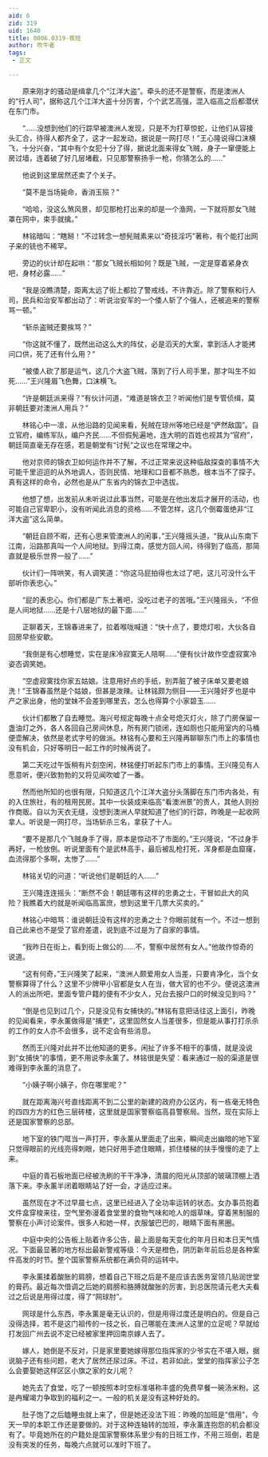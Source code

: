 ```yaml
---
aid: 6
zid: 319
uid: 1640
title: 0006.0319-夜班
author: 吹牛者
tags: 
 - 正文

---
```




　　原来刚才的骚动是缉拿几个“江洋大盗”。牵头的还不是警察，而是澳洲人的“行人司”，据称这几个江洋大盗十分厉害，个个武艺高强，混入临高之后都潜伏在东门市。

　　“……没想到他们的行踪早被澳洲人发现，只是不为打草惊蛇，让他们从容接头汇合，待得人都齐全了，这才一起发动，据说是一网打尽！”王心隆说得口沫横飞，十分兴奋，“其中有个女犯十分了得，据说北面来得女飞贼，身子一窜便能上房过墙，连着破了好几层堵截，只见那警察扬手一枪，你猜怎么的……”

　　他说到这里居然还卖了个关子。

　　“莫不是当场毙命，香消玉殒？”

　　“哈哈，没这么煞风景，却见那枪打出来的却是一个渔网，一下就将那女飞贼罩在网中，束手就擒。”

　　林铭暗叫：“瞎掰！”不过转念一想髡贼素来以“奇技淫巧”著称，有个能打出网子来的铳也不稀罕。

　　旁边的伙计却在起哄：“那女飞贼长相如何？既是飞贼，一定是穿着紧身衣吧，身材必露……”

　　“我是没瞧清楚，距离太远了街上都拉了警戒线，不许靠近。除了警察和行人司，民兵和治安军都出动了：听说治安军的一个倭人斩了个强人，还被追来的警察骂一顿。”

　　“斩杀盗贼还要挨骂？”

　　“你这就不懂了，既然出动这么大的阵仗，必是滔天的大案，拿到活人才能拷问口供，死了还有什么用？”

　　“被倭人砍了那是运气，这几个大盗飞贼，落到了行人司手里，那才叫生不如死……”王兴隆眉飞色舞，口沫横飞。

　　“许是朝廷派来得？”有伙计问道，“难道是锦衣卫？听闻他们是专管侦缉，莫非朝廷要对澳洲人用兵？”

　　林铭心中一凛，从他沿路的见闻来看，髡贼在琼州等地已经是“俨然敌国”。自立官府，编练军队，编户齐民……不但假髡遍地，连大明的百姓也视其为“官府”，朝廷简直毫无存在感，若是朝堂有“讨髡”之议也在常理之中。

　　他对京师的锦衣卫如何运作并不了解，不过正常来说这种临敌探查的事情不大可能千里迢迢的从外地调人，否则民情、地理和口音都不熟悉，根本当不了探子。真有这样的命令，必然也是从广东省内的锦衣卫中选拔。

　　他想了想，出发前从未听说过此事当然，可能是在他出发后才展开的活动，也可能自己官卑职小，没有听闻此消息的资格……不管怎样，这几个倒霉蛋绝非“江洋大盗”这么简单。

　　“朝廷自顾不暇，还有心思来管澳洲人的闲事，”王兴隆摇头道，“我从山东南下江南，沿路那真叫一个人间地狱。到得江南，感觉方回人间，待得到了临高，那简直就是极乐世界一般了……”

　　伙计们一阵哄笑，有人调笑道：“你这马屁拍得也太过了吧，这儿可没什么干部听你表忠心。”

　　“屁的表忠心。你们都是广东土著吧，没吃过老子的苦哦。”王兴隆摇头，“不但是人间地狱……还是十八层地狱的最下面……”

　　正聊着天，王锦春进来了，拉着喉咙喊道：“快十点了，要熄灯啦，大伙各自回房早些安歇。

　　“我倒是有心想睡觉，实在是床冷寂寞无人陪啊……”便有伙计故作空虚寂寞冷姿态调笑她。

　　“空虚寂寞找你家五姑娘。注意用好点的手纸，别弄脏了被子床单又要老娘洗！”王锦春虽然是个姑娘，但甚是泼辣。让林铭颇为侧目——王兴隆好歹也是中产之家出身，他的堂妹不会差到哪里去，怎么也得算个小家碧玉……

　　伙计们都散了自去睡觉。海兴号规定每晚十点全号熄灭灯火，除了门房保留一盏油灯之外，各人各回自己房间休息，所有房门锁闭，连如厕也只能用室内的马桶便壶解决，依然是老式字号的做派。林铭有心要和王兴隆再聊聊东门市上的事情也没有机会，只好等明日一起工作的时候再说了。

　　第二天吃过午饭稍有片刻空闲，林铭便打听起东门市上的事情。王兴隆见有人愿意听，便兴致勃勃的又将见闻吹嘘了一番。

　　然而他所知的也很有限，只知道这几个江洋大盗分头落脚在东门市内各处，有的入住旅社，有的租用民房。其中一伙装成来临高“看澳洲景”的贵人，其他人则扮作商贩。自以为天衣无缝，没想到澳洲人早就知道了他们的行踪，昨晚是一起收网拿人。听说是一网打尽，当场斩杀三名，拿获了十人。

　　“要不是那几个飞贼身手了得，原本是惊动不了市面的。”王兴隆说，“不过身手再好，一枪放倒。听说里面有个是武林高手，最后被乱枪打死，浑身都是血窟窿，血流得那个多啊，太惨了……”

　　林铭关切的问道：“听说他们是朝廷的人……”

　　王兴隆连连摇头：“断然不会！朝廷哪有这样的忠勇之士，干冒如此大的风险？我瞧着大约就是听闻临高富庶，想到这里干几票大买卖的。”

　　林铭心中暗骂：谁说朝廷没有这样的忠勇之士？你眼前就有一个。不过一想到自己此来也不是受了官府差遣，说到底不过是为了自家的事情。

　　“我昨日在街上，看到街上做公的……不，警察中居然有女人。”他故作惊奇的说道。

　　“这有何奇，”王兴隆笑了起来，“澳洲人颇爱用女人当差，只要肯净化，当个女警察算得了什么？这里不少牌甲小官都是女人在当，做大官的也不少。便说这澳洲人的派出所吧，里面专管户籍的便有不少女人，兄台去报户口的时候没见到吗？”

　　“倒是也见到过几个，只是没见有女捕快的。”林铭有意把话往这上面引，昨晚的见闻看来，李永薰做得是“捕吏”，这里固然女人当差很多，但是能从事打打杀杀的工作的女人亦不会很多，说不定会有些消息。

　　然而王兴隆对此并不比他知道的更多。闲扯了许多不相干的事情，就是没说到“女捕快”的事情，更不用说李永薰了。林铭很是失望：看来通过一般的渠道是很难得到李永薰的消息了。

　　“小姨子啊小姨子，你在哪里呢？”

　　就在距离海兴号直线距离不到二公里的新建的政府办公区内，有一栋毫无特色的四四方方的红色三层砖楼，这里就是国家警察临高县警察局。当然，现在实际上还是国家警察的总部。

　　地下室的铁门哐当一声打开，李永薰从里面走了出来，瞬间走出幽暗的地下室只觉得眼前的光线亮得刺眼，她只好用手遮住眼睛，抓住楼梯的扶手慢慢的走了上来。

　　中庭的青石板地面已经被洗刷的干干净净，清晨的阳光从顶部的玻璃顶棚上洒落下来。李永薰半闭着眼睛站了好一会，才适应过来。

　　虽然现在才不过早晨七点，这里已经进入了全功率运转的状态。女办事员抱着文件盒穿梭来往，空气里弥漫着食堂里的食物气味和呛人的烟草味。穿着黑制服的警察在小声讨论案件。很多人和她一样，衣服皱巴巴的，眼睛下面有黑圈。

　　中庭中央的公告板上贴着许多公告，最上面是每天变化的年月日和本日天气情况。下面最显著的地方标出最新警戒等级：今天是橙色，阴历新年前后总是各种案件高发的时节。整个国家警察系统都在满负荷的运转中。

　　李永薰揉着酸胀的肩膀，想着自己下班之后是不是应该去医务室领几贴润世堂的膏药。最近每次借调之后她的肩膀和胳膊就酸胀的厉害，到总医院请元老大夫看过之后说是用得过度，得了“网球肘”。

　　网球是什么东西，李永薰是毫无认识的，但是用得过度还是明白的。但是自己没得选择，若不是这门祖传的一技之长，自己哪能在澳洲人这里的立足呢？早就给打发回广州去说不定已经被家里押回南京嫁人去了。

　　嫁人，她倒是不反对，只是家里要她嫁得那位指挥家的少爷实在不堪入眼，据说脑子还有些问题，老大了居然还尿过床。不过，若非如此，堂堂的指挥家公子怎么会要娶她这样区区小旗之家的女儿呢？

　　她先去了食堂，吃了一顿按照本时空标准堪称丰盛的免费早餐一碗汤米粉。这是冉耀竭力争取到的福利之一。一般的机关是没有这种好处的。

　　肚子饱了之后瞌睡虫就上来了，但是她还没法下班：昨晚的加班是“借用”，今天一早的本职工作还是要做的。对于这种连轴转的加班，李永薰连抱怨的机会都没有了。毕竟她所在的户籍处是国家警察体系里少有的日班工作，不用三班倒，若是没有突发的任务，每晚六点就可以准时下班了。


